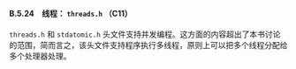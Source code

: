 #### B.5.24　线程： `threads.h` （C11）

`threads.h` 和 `stdatomic.h` 头文件支持并发编程。这方面的内容超出了本书讨论的范围，简而言之，该头文件支持程序执行多线程，原则上可以把多个线程分配给多个处理器处理。

